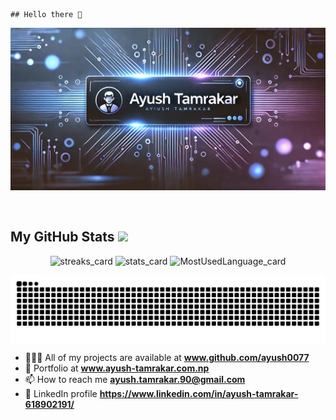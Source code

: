                                                                                                         ## Hello there 👋


<p align="center">
  <img src="/Assets/banner.jpg" alt="Introduction Banner.." style="text-align: center; margin-bottom: 30px;" />
</p>

 ##  My GitHub Stats <img src = "https://i.pinimg.com/originals/65/c4/f4/65c4f452571be1261e9c623f7da488ac.gif" width = 32px> 

<p align="center">
  <img alt="streaks_card" height="auto" width="48%" src="https://github-readme-streak-stats.herokuapp.com/?user=ayush0077&theme=radical">
  <img alt="stats_card" height="auto" width="48%" src="https://github-readme-stats-sigma-five.vercel.app/api?username=ayush0077&count_private=true&theme=radical&show_icons=true" />
  <img alt="MostUsedLanguage_card" height="auto" width="50%" src ="https://github-readme-stats.vercel.app/api/top-langs/?username=ayush0077&layout=compact&hide_border=true&theme=radical&langs_count=4&hide=jupyter%20notebook,tex,css,php&size_weight=0.5&count_weight=0.5">
</p>
<p align="center">
  <img src="https://github.com/ayush0077/ayush0077/raw/output/github-contribution-grid-snake.svg" align="center" alt="snake"></center>
</p>




- 👨🏿‍💻 All of my projects are available at **www.github.com/ayush0077**
- 💼 Portfolio at **www.ayush-tamrakar.com.np**
- 📫 How to reach me **ayush.tamrakar.90@gmail.com**
- 💼 LinkedIn profile **https://www.linkedin.com/in/ayush-tamrakar-618902191/**
